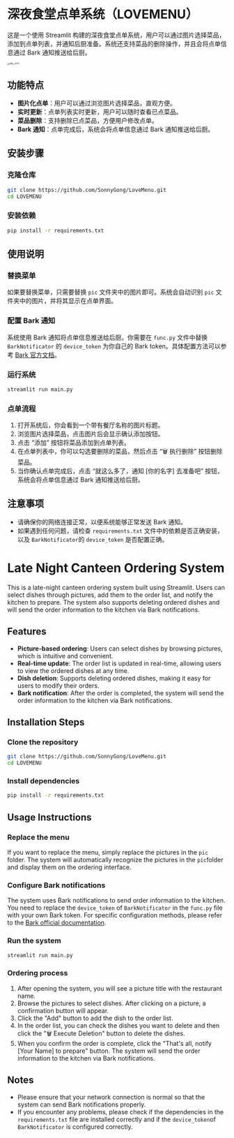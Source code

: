 # 深夜食堂点单系统（LOVEMENU）

这是一个使用 Streamlit 构建的深夜食堂点单系统，用户可以通过图片选择菜品，添加到点单列表，并通知后厨准备。系统还支持菜品的删除操作，并且会将点单信息通过 Bark 通知推送给后厨。

<img src="LOVEMENU/back/IMG_2470.JPG" alt="IMG_2470" style="zoom:33%;" />

## 功能特点

- **图片化点单**：用户可以通过浏览图片选择菜品，直观方便。
- **实时更新**：点单列表实时更新，用户可以随时查看已点菜品。
- **菜品删除**：支持删除已点菜品，方便用户修改点单。
- **Bark 通知**：点单完成后，系统会将点单信息通过 Bark 通知推送给后厨。

## 安装步骤

### 克隆仓库

```bash
git clone https://github.com/SonnyGong/LoveMenu.git
cd LOVEMENU
```

### 安装依赖

```bash
pip install -r requirements.txt
```

## 使用说明

### 替换菜单

如果要替换菜单，只需要替换 `pic` 文件夹中的图片即可。系统会自动识别 `pic` 文件夹中的图片，并将其显示在点单界面。

### 配置 Bark 通知

系统使用 Bark 通知将点单信息推送给后厨。你需要在 `func.py` 文件中替换 `BarkNotificator` 的 `device_token` 为你自己的 Bark token。具体配置方法可以参考 [Bark 官方文档](https://github.com/Finb/Bark)。

### 运行系统

```bash
streamlit run main.py
```

### 点单流程

1. 打开系统后，你会看到一个带有餐厅名称的图片标题。
2. 浏览图片选择菜品，点击图片后会显示确认添加按钮。
3. 点击 “添加” 按钮将菜品添加到点单列表。
4. 在点单列表中，你可以勾选要删除的菜品，然后点击 “🗑️ 执行删除” 按钮删除菜品。
5. 当你确认点单完成后，点击 “就这么多了，通知 [你的名字] 去准备吧” 按钮，系统会将点单信息通过 Bark 通知推送给后厨。

## 注意事项

- 请确保你的网络连接正常，以便系统能够正常发送 Bark 通知。
- 如果遇到任何问题，请检查 `requirements.txt` 文件中的依赖是否正确安装，以及 `BarkNotificator`的 `device_token` 是否配置正确。

# Late Night Canteen Ordering System

This is a late-night canteen ordering system built using Streamlit. Users can select dishes through pictures, add them to the order list, and notify the kitchen to prepare. The system also supports deleting ordered dishes and will send the order information to the kitchen via Bark notifications.

## Features

- **Picture-based ordering**: Users can select dishes by browsing pictures, which is intuitive and convenient.
- **Real-time update**: The order list is updated in real-time, allowing users to view the ordered dishes at any time.
- **Dish deletion**: Supports deleting ordered dishes, making it easy for users to modify their orders.
- **Bark notification**: After the order is completed, the system will send the order information to the kitchen via Bark notifications.

## Installation Steps

### Clone the repository

```bash
git clone https://github.com/SonnyGong/LoveMenu.git
cd LOVEMENU
```

### Install dependencies

```bash
pip install -r requirements.txt
```

## Usage Instructions

### Replace the menu

If you want to replace the menu, simply replace the pictures in the `pic` folder. The system will automatically recognize the pictures in the `pic`folder and display them on the ordering interface.

### Configure Bark notifications

The system uses Bark notifications to send order information to the kitchen. You need to replace the `device_token` of `BarkNotificator` in the `func.py` file with your own Bark token. For specific configuration methods, please refer to the [Bark official documentation](https://github.com/Finb/Bark).

### Run the system

```bash
streamlit run main.py
```

### Ordering process

1. After opening the system, you will see a picture title with the restaurant name.
2. Browse the pictures to select dishes. After clicking on a picture, a confirmation button will appear.
3. Click the "Add" button to add the dish to the order list.
4. In the order list, you can check the dishes you want to delete and then click the "🗑️ Execute Deletion" button to delete the dishes.
5. When you confirm the order is complete, click the "That's all, notify [Your Name] to prepare" button. The system will send the order information to the kitchen via Bark notifications.

## Notes

- Please ensure that your network connection is normal so that the system can send Bark notifications properly.
- If you encounter any problems, please check if the dependencies in the `requirements.txt` file are installed correctly and if the `device_token`of `BarkNotificator` is configured correctly.
